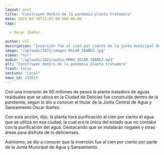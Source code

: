 ```yaml
---
layout: post
title: "Construyen dentro de la pandemia planta tratadora"
date: 2021-03-30T21:01:00.000-06:00
tags:
  
  - Oscar Ibañez
  
author: nil
description: "Inversión fue al cien por ciento de la junta municipal de Delicias."
image: "/uploads/2021/images-OSCAR_IBAÑEZ.jpg"
video: "nil"
audio: "/uploads/2021/audio-MM04_OSCAR_IBAÑEZ.mp3"
alt: "Construyen dentro de la pandemia planta tratadora"
front: false
section: "Local"
news_id: 183615
---
```


Con una inversión de 60 millones de pesos la planta tratadora de aguas residuales que se ubica en la Ciudad de Delicias fue construida dentro de la pandemia, según lo dio a conocer el titular de la Junta Central de Agua y Saneamiento Oscar Ibañez. 

Con esta acción, dijo, la planta hará purificación al cien por ciento el agua que se utiliza en esa ciudad, la cual era la única del estado que no contaba con la purificación del agua. Destacando que se instalarán nogales y otras áreas para disfrute de lo delicienses.

Asimismo, se dio a conocer que la inversión fue al cien por ciento por parte de la Junta Municipal de Agua y Saneamiento. 
